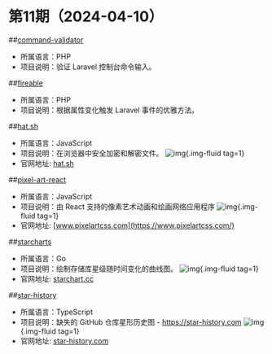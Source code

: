 # 第11期（2024-04-10）


##[command-validator](https://github.com/cerbero90/command-validator)
- 所属语言：PHP
- 项目说明：验证 Laravel 控制台命令输入。

##[fireable](https://github.com/envant/fireable)
- 所属语言：PHP
- 项目说明：根据属性变化触发 Laravel 事件的优雅方法。

##[hat.sh](https://github.com/sh-dv/hat.sh)
- 所属语言：JavaScript
- 项目说明：在浏览器中安全加密和解密文件。
![img](https://ghfast.top/https://raw.githubusercontent.com/xiaoxuan6/weekly/main/docs/static/images/2024-04-10/1712742267.png){.img-fluid tag=1}
- 官网地址: [hat.sh](https://hat.sh)

##[pixel-art-react](https://github.com/jvalen/pixel-art-react)
- 所属语言：JavaScript
- 项目说明：由 React 支持的像素艺术动画和绘画网络应用程序
![img](https://ghfast.top/https://raw.githubusercontent.com/xiaoxuan6/weekly/main/docs/static/images/2024-04-10/1712758691.png){.img-fluid tag=1}
- 官网地址: [www.pixelartcss.com](https://www.pixelartcss.com/)

##[starcharts](https://github.com/caarlos0/starcharts)
- 所属语言：Go
- 项目说明：绘制存储库星级随时间变化的曲线图。
![img](https://ghfast.top/https://raw.githubusercontent.com/xiaoxuan6/weekly/main/docs/static/images/2024-04-10/1712759119.png){.img-fluid tag=1}
- 官网地址: [starchart.cc](https://starchart.cc)

##[star-history](https://github.com/star-history/star-history)
- 所属语言：TypeScript
- 项目说明：缺失的 GitHub 仓库星形历史图 - https://star-history.com
![img](https://ghfast.top/https://raw.githubusercontent.com/xiaoxuan6/weekly/main/docs/static/images/2024-04-10/1712760916.png){.img-fluid tag=1}
- 官网地址: [star-history.com](https://star-history.com)
